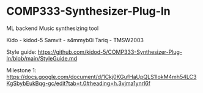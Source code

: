 # COMP333-Synthesizer-Plug-In
ML backend Music synthesizing tool 


Kido - kidod-5
Samvit - s4mmyb0i
Tariq - TMSW2003

Style guide: https://github.com/kidod-5/COMP333-Synthesizer-Plug-In/blob/main/StyleGuide.md

Milestone 1: https://docs.google.com/document/d/1Ckj0KGufHaUpQLS1IokM4mh54LC3KgSbybEukBqg-gc/edit?tab=t.0#heading=h.3vjma1ynrl6f
